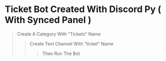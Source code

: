 
 # Ticket Bot Created With Discord Py ( With Synced Panel )
 > Create A Category With "Tickets" Name
 >> Create Text Channel With "ticket" Name
 >>> Then Run The Bot
